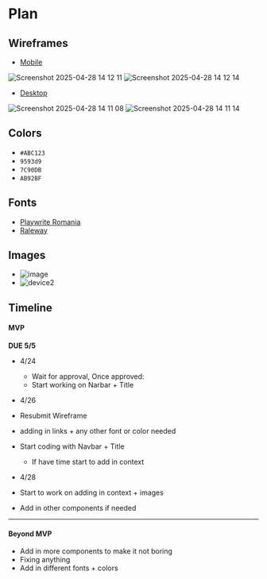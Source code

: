 # Plan

## Wireframes
* [Mobile](https://wireframe.cc/yvDm4q)

 ![Screenshot 2025-04-28 14 12 11](https://github.com/user-attachments/assets/0333cb47-8793-4e84-a6d7-7c0850656438)
 ![Screenshot 2025-04-28 14 12 14](https://github.com/user-attachments/assets/a84f0bc4-f42d-48ac-814d-e8d610c1c53f)

  
* [Desktop](https://wireframe.cc/4yfL0L?authuser=0)

 ![Screenshot 2025-04-28 14 11 08](https://github.com/user-attachments/assets/c1259b08-95d5-4653-ae81-5bafe16af84e)
 ![Screenshot 2025-04-28 14 11 14](https://github.com/user-attachments/assets/ad800206-16d9-458b-a351-2cbfe5167e55)
  

## Colors
* `#ABC123`
* `9593d9`
* `7C90DB`
* `AB92BF`

## Fonts
* [Playwrite Romania](https://fonts.google.com/specimen/Playwrite+RO)
* [Raleway](https://fonts.google.com/specimen/Raleway)


## Images 
* ![image](https://github.com/user-attachments/assets/2c988710-d91a-43d6-941a-e7ffb75f0c64)
* ![device2](https://github.com/user-attachments/assets/73f8dba2-b490-44b2-bf4d-30d028068f78)


## Timeline

#### MVP

**DUE 5/5**

* 4/24
  * Wait for approval, Once approved:
  * Start working on Narbar + Title
 
* 4/26
 * Resubmit Wireframe
 * adding in links + any other font or color needed
 * Start coding with Navbar + Title
   * If have time start to add in context
  
* 4/28
 * Start to work on adding in context + images
 * Add in other components if needed
---

#### Beyond MVP

* Add in more components to make it not boring 
* Fixing anything
* Add in different fonts + colors








<!-- DO NOT USE THIS YET

| Name | Glows | Grows |
| -------- | ------- | ------- |
|   |   |
|   |   |
|   |   |
|   |   |
|   |   |
|   |   |

-->
